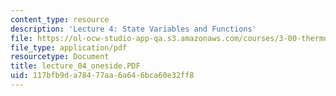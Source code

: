 ```yaml
---
content_type: resource
description: 'Lecture 4: State Variables and Functions'
file: https://ol-ocw-studio-app-qa.s3.amazonaws.com/courses/3-00-thermodynamics-of-materials-fall-2002/117bfb9da78477aa6a646bca60e32ff8_lecture_04_oneside.PDF
file_type: application/pdf
resourcetype: Document
title: lecture_04_oneside.PDF
uid: 117bfb9d-a784-77aa-6a64-6bca60e32ff8
---
```

